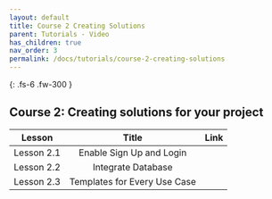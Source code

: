 ```yaml
---
layout: default
title: Course 2 Creating Solutions
parent: Tutorials - Video
has_children: true
nav_order: 3
permalink: /docs/tutorials/course-2-creating-solutions
---
```

{: .fs-6 .fw-300 }


## Course 2: Creating solutions for your project

| Lesson        | Title           | Link  |
| ------------- |:-------------:| -----:|
| Lesson 2.1  | Enable Sign Up and Login  |  |
| Lesson 2.2  | Integrate Database  |  |
| Lesson 2.3  | Templates for Every Use Case  |  |